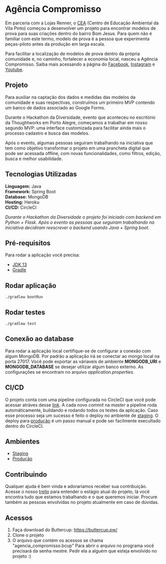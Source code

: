 
# Agência Compromisso

Em parceria com a Lojas Renner, o [CEA](http://www.ceavilapinto.org/) (Centro de Educação Ambiental da Vila Pinto) começou a desenvolver um projeto para encontrar modelos de prova para suas criações dentro do bairro Bom Jesus. Para quem não é familiar com este termo, modelo de prova é a pessoa que experimenta peças-piloto antes da produção em larga escala. 

Para facilitar a localização de modelos de prova dentro da própria comunidade e, no caminho, fortalecer a economia local, nasceu a Agência Compromisso. Saiba mais acessando a página do [Facebook](https://www.facebook.com/agenciacompromisso/), [Instagram](https://www.instagram.com/agenciacompromisso/) e [Youtube](https://www.youtube.com/watch?v=3wyNRXZRt8c).

## Projeto

Para auxiliar na captação dos dados e medidas das modelos da comunidade e suas respectivas, construímos um primeiro MVP contendo um banco de dados associado ao Google Forms.
 
Durante o Hackathon da Diversidade, evento que aconteceu no escritório da Thoughtworks em Porto Alegre, começamos a trabalhar em nosso segundo MVP: uma interface customizada para facilitar ainda mais o processo cadastro e busca das modelos.

Após o evento, algumas pessoas seguiram trabalhando na iniciativa que tem como objetivo transformar o projeto em uma prancheta digital que pode ser acessada offline, com novas funcionalidades, como filtros, edição, busca e melhor usabilidade.


## Tecnologias Utilizadas

**Linguagem:** Java  
**Framework:** Spring Boot  
**Database:** MongoDB  
**Hosting:** Heroku  
**CI/CD:** CircleCI

*Durante o Hackathon da Diversidade o projeto foi iniciado com backend em Python + Flask. Após o evento as pessoas que seguiram trabalhando na iniciativa decidiram reescrever o backend usando Java + Spring boot.*

## Pré-requisitos

Para rodar a aplicação você precisa:

* [JDK 13](https://www.oracle.com/technetwork/java/javase/downloads/jdk13-downloads-5672538.html)
* [Gradle](https://gradle.org/)

## Rodar aplicação

```
./gradlew bootRun
```

## Rodar testes

```
./gradlew test
```

## Conexão ao database

Para rodar a aplicação local certifique-se de configurar a conexão com algum MongoDB. Por padrão a aplicação irá se conectar ao mongo local na porta 27017. Você pode exportar as váriaveis de ambiente **MONGODB_URI** e **MONGODB_DATABASE** se desejar utilizar algum banco externo. As configurações se encontram no arquivo *application.properties*.

## CI/CD

O projeto conta com uma pipeline configurada no CircleCI que você pode acessar atráves desse [link](https://circleci.com/gh/hackathon-da-diversidade/agencia-compromisso). 
A cada novo *commit* na *master* a pipeline roda automáticamente, buildando e rodando todos os testes da aplicação. Caso esse processo seja um sucesso é feito o deploy no ambiente de [staging](https://agencia-compromisso-api-stg.herokuapp.com/). 
O deploy para [produção](https://agencia-compromisso-api.herokuapp.com/) é um passo manual e pode ser facilmente execultado dentro do CircleCI. 

## Ambientes

* [Staging](https://agencia-compromisso-api-stg.herokuapp.com/)
* [Produção](https://agencia-compromisso-api.herokuapp.com/)


## Contribuindo

Qualquer ajuda é bem vinda e adorariamos receber sua contribuição. Acesse o nosso [trello](https://trello.com/b/YL5SbWzZ/ag%C3%AAncia-compromisso) para entender o estágio atual do projeto, lá você encontra tudo que estamos trabalhando e o que queremos iniciar.
Procure também as pessoas envolvidas no projeto atualmente em caso de dúvidas.


## Acessos 

1. Faça download do Buttercup: https://buttercup.pw/
2. Clone o projeto
3. O arquivo que contém os acessos se chama "agencia_compromisso.bcup"
Para abrir o arquivo no programa você precisará da senha mestre. Pedir ela a alguém que esteja envolvido no projeto :)
